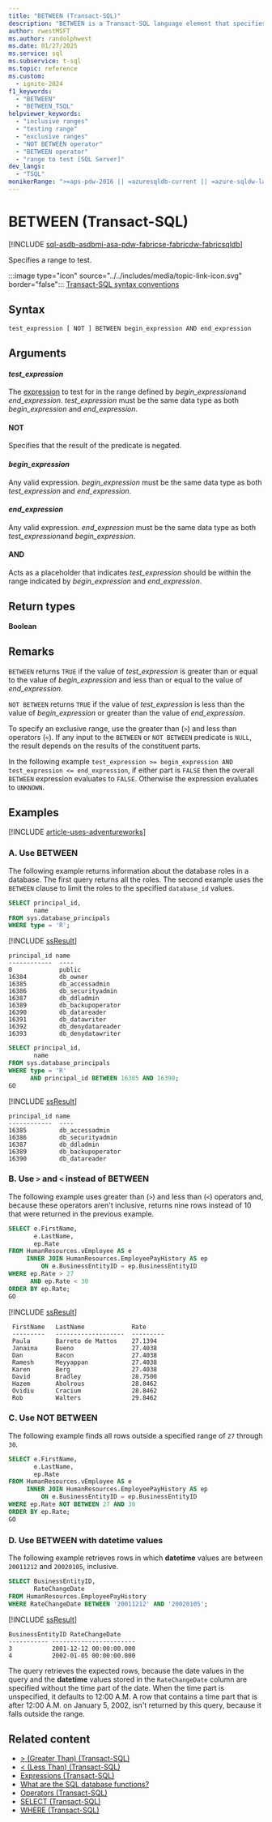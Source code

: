 ```yaml
---
title: "BETWEEN (Transact-SQL)"
description: "BETWEEN is a Transact-SQL language element that specifies a range to test."
author: rwestMSFT
ms.author: randolphwest
ms.date: 01/27/2025
ms.service: sql
ms.subservice: t-sql
ms.topic: reference
ms.custom:
  - ignite-2024
f1_keywords:
  - "BETWEEN"
  - "BETWEEN_TSQL"
helpviewer_keywords:
  - "inclusive ranges"
  - "testing range"
  - "exclusive ranges"
  - "NOT BETWEEN operator"
  - "BETWEEN operator"
  - "range to test [SQL Server]"
dev_langs:
  - "TSQL"
monikerRange: ">=aps-pdw-2016 || =azuresqldb-current || =azure-sqldw-latest || >=sql-server-2016 || >=sql-server-linux-2017 || =azuresqldb-mi-current || =fabric"
---
```

# BETWEEN (Transact-SQL)

[!INCLUDE [sql-asdb-asdbmi-asa-pdw-fabricse-fabricdw-fabricsqldb](../../includes/applies-to-version/sql-asdb-asdbmi-asa-pdw-fabricse-fabricdw-fabricsqldb.md)]

Specifies a range to test.

:::image type="icon" source="../../includes/media/topic-link-icon.svg" border="false"::: [Transact-SQL syntax conventions](../../t-sql/language-elements/transact-sql-syntax-conventions-transact-sql.md)

## Syntax

```syntaxsql
test_expression [ NOT ] BETWEEN begin_expression AND end_expression
```

## Arguments

#### *test_expression*

The [expression](../../t-sql/language-elements/expressions-transact-sql.md) to test for in the range defined by *begin_expression*and *end_expression*. *test_expression* must be the same data type as both *begin_expression* and *end_expression*.

#### NOT

Specifies that the result of the predicate is negated.

#### *begin_expression*

Any valid expression. *begin_expression* must be the same data type as both *test_expression* and *end_expression*.

#### *end_expression*

Any valid expression. *end_expression* must be the same data type as both *test_expression*and *begin_expression*.

#### AND

Acts as a placeholder that indicates *test_expression* should be within the range indicated by *begin_expression* and *end_expression*.

## Return types

**Boolean**

## Remarks

`BETWEEN` returns `TRUE` if the value of *test_expression* is greater than or equal to the value of *begin_expression* and less than or equal to the value of *end_expression*.

`NOT BETWEEN` returns `TRUE` if the value of *test_expression* is less than the value of *begin_expression* or greater than the value of *end_expression*.

To specify an exclusive range, use the greater than (`>`) and less than operators (`<`). If any input to the `BETWEEN` or `NOT BETWEEN` predicate is `NULL`, the result depends on the results of the constituent parts.  

In the following example `test_expression >= begin_expression AND test_expression <= end_expression`, if either part is `FALSE` then the overall `BETWEEN` expression evaluates to `FALSE`. Otherwise the expression evaluates to `UNKNOWN`.

## Examples

[!INCLUDE [article-uses-adventureworks](../../includes/article-uses-adventureworks.md)]

### A. Use BETWEEN

The following example returns information about the database roles in a database. The first query returns all the roles. The second example uses the `BETWEEN` clause to limit the roles to the specified `database_id` values.

```sql
SELECT principal_id,
       name
FROM sys.database_principals
WHERE type = 'R';
```

[!INCLUDE [ssResult](../../includes/ssresult-md.md)]

```output
principal_id name
------------  ----
0             public
16384         db_owner
16385         db_accessadmin
16386         db_securityadmin
16387         db_ddladmin
16389         db_backupoperator
16390         db_datareader
16391         db_datawriter
16392         db_denydatareader
16393         db_denydatawriter
```

```sql
SELECT principal_id,
       name
FROM sys.database_principals
WHERE type = 'R'
      AND principal_id BETWEEN 16385 AND 16390;
GO
```

[!INCLUDE [ssResult](../../includes/ssresult-md.md)]

```output
principal_id name
------------  ----
16385         db_accessadmin
16386         db_securityadmin
16387         db_ddladmin
16389         db_backupoperator
16390         db_datareader
```

### B. Use `>` and `<` instead of BETWEEN

The following example uses greater than (`>`) and less than (`<`) operators and, because these operators aren't inclusive, returns nine rows instead of 10 that were returned in the previous example.

```sql
SELECT e.FirstName,
       e.LastName,
       ep.Rate
FROM HumanResources.vEmployee AS e
     INNER JOIN HumanResources.EmployeePayHistory AS ep
         ON e.BusinessEntityID = ep.BusinessEntityID
WHERE ep.Rate > 27
      AND ep.Rate < 30
ORDER BY ep.Rate;
GO
```

[!INCLUDE [ssResult](../../includes/ssresult-md.md)]

```output
 FirstName   LastName             Rate
 ---------   -------------------  ---------
 Paula       Barreto de Mattos    27.1394
 Janaina     Bueno                27.4038
 Dan         Bacon                27.4038
 Ramesh      Meyyappan            27.4038
 Karen       Berg                 27.4038
 David       Bradley              28.7500
 Hazem       Abolrous             28.8462
 Ovidiu      Cracium              28.8462
 Rob         Walters              29.8462
 ```

### C. Use NOT BETWEEN

The following example finds all rows outside a specified range of `27` through `30`.

```sql
SELECT e.FirstName,
       e.LastName,
       ep.Rate
FROM HumanResources.vEmployee AS e
     INNER JOIN HumanResources.EmployeePayHistory AS ep
         ON e.BusinessEntityID = ep.BusinessEntityID
WHERE ep.Rate NOT BETWEEN 27 AND 30
ORDER BY ep.Rate;
GO
```

### D. Use BETWEEN with datetime values

The following example retrieves rows in which **datetime** values are between `20011212` and `20020105`, inclusive.

```sql
SELECT BusinessEntityID,
       RateChangeDate
FROM HumanResources.EmployeePayHistory
WHERE RateChangeDate BETWEEN '20011212' AND '20020105';
```

[!INCLUDE [ssResult](../../includes/ssresult-md.md)]

```output
BusinessEntityID RateChangeDate
----------- -----------------------
3           2001-12-12 00:00:00.000
4           2002-01-05 00:00:00.000
```

The query retrieves the expected rows, because the date values in the query and the **datetime** values stored in the `RateChangeDate` column are specified without the time part of the date. When the time part is unspecified, it defaults to 12:00 A.M. A row that contains a time part that is after 12:00 A.M. on January 5, 2002, isn't returned by this query, because it falls outside the range.

## Related content

- [&gt; (Greater Than) (Transact-SQL)](greater-than-transact-sql.md)
- [&lt; (Less Than) (Transact-SQL)](less-than-transact-sql.md)
- [Expressions (Transact-SQL)](expressions-transact-sql.md)
- [What are the SQL database functions?](../functions/functions.md)
- [Operators (Transact-SQL)](operators-transact-sql.md)
- [SELECT (Transact-SQL)](../queries/select-transact-sql.md)
- [WHERE (Transact-SQL)](../queries/where-transact-sql.md)
